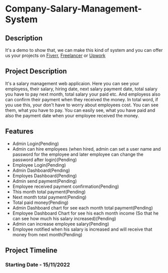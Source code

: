 
# Company-Salary-Management-System
## Description
It's a demo to show that, we can make this kind of system and you can offer us your projects on [Fiverr](https://www.fiverr.com/mmar58), [Freelancer](https://www.freelancer.com/u/apurahman30) or [Upwork](https://www.upwork.com/freelancers/~01592faa28412cc5a0)

## Project Description
It's a salary management web applicaion. Here you can see your employess, their salary, hiring date, next salary payment date, total salary you have to pay next month, total salary your paid etc. And employess also can confirm their payment when they received the money.
In total word, if you use this, your don't have to worry about employees cost. You can see them, what you have to pay. You can easily see, what you have paid and also the payment date when your employee received the money.

## Features

 - Admin Login(Pending)
 - Admin can hire employees (when hired, admin can set a user name and password for the employee and later employee can change the password after login)(Pending)
 - Employee Login(Pending)
 - Admin Dashboard(Pending)
 - Employes Dashboard(Pending)
 - Admin send payment(Pending)
 - Employee received payment confirmation(Pending)
 - This month total payment(Pending)
 - Next month total payment(Pending)
 - Total paid money(Pending)
 - Admin Dashboard chart for see each month total payment(Pending)
 - Employee Dashboard Chart for see his each month income (So that he can see how much his salary increased)(Pending)
 - Admin can increase employee salary(Pending)
 - Employee notified when his salary is increased and will receive that money from next month(Pending)

## Project Timeline
### Starting Date - 15/11/2022
